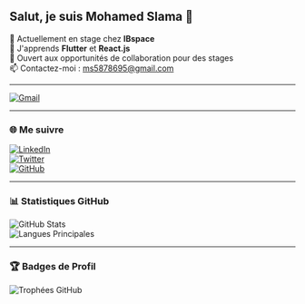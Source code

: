 ## Salut, je suis Mohamed Slama 👋

🔭 Actuellement en stage chez **IBspace**  
🌱 J'apprends **Flutter** et **React.js**  
👯 Ouvert aux opportunités de collaboration pour des stages  
📫 Contactez-moi : [ms5878695@gmail.com](mailto:ms5878695@gmail.com)

---

[![Gmail](https://img.icons8.com/color/48/000000/gmail--v1.png)](mailto:ms5878695@gmail.com)

---

### 🌐 Me suivre

[![LinkedIn](https://img.icons8.com/color/48/000000/linkedin.png)](https://www.linkedin.com/in/tonprofil)  
[![Twitter](https://img.icons8.com/color/48/000000/twitter--v1.png)](https://twitter.com/tonprofil)  
[![GitHub](https://img.icons8.com/material-outlined/48/000000/github.png)](https://github.com/tonpseudo)

---

### 📊 Statistiques GitHub

![GitHub Stats](https://github-readme-stats.vercel.app/api?username=slama-mohamed&show_icons=true&hide_title=true&count_private=true&hide=prs&theme=radical)  
![Langues Principales](https://github-readme-stats.vercel.app/api/top-langs/?username=slama-mohamed&layout=compact&langs_count=6&theme=radical)

---

### 🏆 Badges de Profil

![Trophées GitHub](https://github-profile-trophy.vercel.app/?username=slama-mohamed&theme=radical&column=3)

